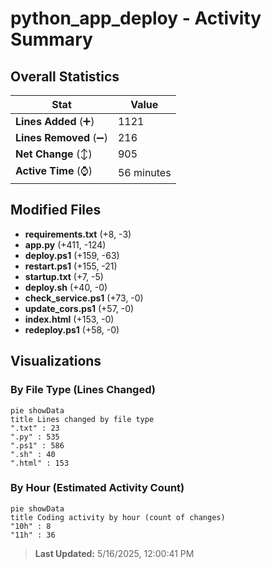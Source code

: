 # python_app_deploy - Activity Summary 

## Overall Statistics

| Stat                   | Value                                                             |
| ---------------------- | ----------------------------------------------------------------- |
| **Lines Added** (➕)   | 1121                                          |
| **Lines Removed** (➖) | 216                                        |
| **Net Change** (↕)    | 905                |
| **Active Time** (⌚)   | 56 minutes |


## Modified Files
- **requirements.txt** (+8, -3)
- **app.py** (+411, -124)
- **deploy.ps1** (+159, -63)
- **restart.ps1** (+155, -21)
- **startup.txt** (+7, -5)
- **deploy.sh** (+40, -0)
- **check_service.ps1** (+73, -0)
- **update_cors.ps1** (+57, -0)
- **index.html** (+153, -0)
- **redeploy.ps1** (+58, -0)

## Visualizations

### By File Type (Lines Changed)

```mermaid
pie showData
title Lines changed by file type
".txt" : 23
".py" : 535
".ps1" : 586
".sh" : 40
".html" : 153
```

### By Hour (Estimated Activity Count)

```mermaid
pie showData
title Coding activity by hour (count of changes)
"10h" : 8
"11h" : 36
```


> **Last Updated:** 5/16/2025, 12:00:41 PM